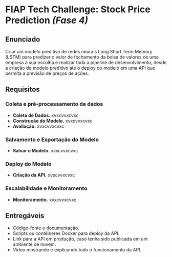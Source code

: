 # FIAP Tech Challenge: Stock Price Prediction *(Fase 4)*

## Enunciado
Criar um modelo preditivo de redes neurais Long Short Term Memory (LSTM) para predizer o valor de fechamento da bolsa 
de valores de uma empresa à sua escolha e realizar toda a pipeline de desenvolvimento, desde a criação do modelo 
preditivo até o deploy do modelo em uma API que permita a previsão de preços de ações.

## Requisitos

### Coleta e pré-processamento de dados
* **Coleta de Dados.** xvxcvvxcvxc
* **Construção do Modelo.** xvxcvvxcvxc
* **Avaliação.** xvxcvvxcvxc

### Salvamento e Exportação do Modelo
* **Salvar o Modelo.** xvxcvvxcvxc

### Deploy do Modelo
* **Criação da API.** xvxcvvxcvxc

### Escalabilidade e Monitoramento
* **Monitoramento.** xvxcvvxcvxc

## Entregáveis

* Código-fonte e documentação. 
* Scripts ou contêineres Docker para deploy da API. 
* Link para a API em produção, caso tenha sido publicada em um ambiente de nuvem.
* Vídeo mostrando e explicando todo o funcionamento da APl.


